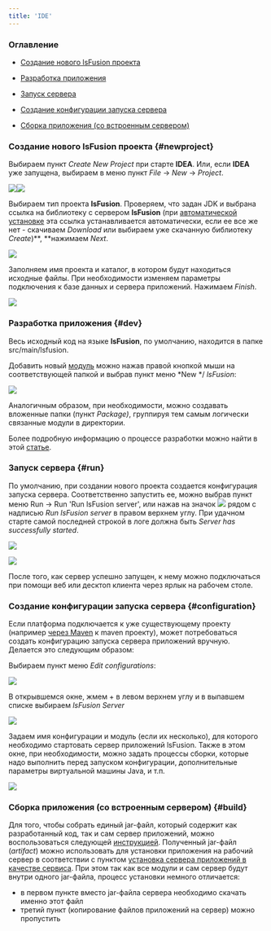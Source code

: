 ```yaml
---
title: 'IDE'
---
```


### Оглавление

-   [Создание нового lsFusion проекта](#newproject)

-   [Разработка приложения](#dev)

-   [Запуск сервера](#run)

-   [Создание конфигурации запуска сервера](#configuration)

-   [Сборка приложения (со встроенным сервером)](#build)

### Создание нового lsFusion проекта {#newproject}

Выбираем пункт *Create New Project* при старте **IDEA**. Или, если **IDEA** уже запущена, выбираем в меню пункт *File* -> *New* -> *Project*.

![](attachments/46367442/65241572.png)![](attachments/46367442/65241575.png)

Выбираем тип проекта **lsFusion**. Проверяем, что задан JDK и выбрана ссылка на библиотеку с сервером **lsFusion** (при [автоматической установке](Development_auto_.md) эта ссылка устанавливается автоматически, если ее все же нет - скачиваем *Download* или выбираем уже скачанную библиотеку *Create*)**, **нажимаем *Next*.

![](attachments/46367442/65241577.png)

Заполняем имя проекта и каталог, в котором будут находиться исходные файлы. При необходимости изменяем параметры подключения к базе данных и сервера приложений. Нажимаем *Finish*.

![](attachments/46367442/65241579.png)

### Разработка приложения {#dev}

Весь исходный код на языке **lsFusion**, по умолчанию, находится в папке src/main/lsfusion.

Добавить новый [модуль](Modules.md) можно нажав правой кнопкой мыши на соответствующей папкой и выбрав пункт меню *New */ *lsFusion*:

![](attachments/46367442/65241581.png)

  

Аналогичным образом, при необходимости, можно создавать вложенные папки (пункт *Package)*, группируя тем самым логически связанные модули в директории.

Более подробную информацию о процессе разработки можно найти в этой [статье](https://habr.com/ru/company/lsfusion/blog/465573/).

### Запуск сервера {#run}

По умолчанию, при создании нового проекта создается конфигурация запуска сервера. Соответственно запустить ее, можно выбрав пункт меню Run -> Run 'Run lsFusion server', или нажав на значок ![](attachments/46367442/46367451.png) рядом с надписью *Run lsFusion server* в правом верхнем углу. При удачном старте самой последней строкой в логе должна быть *Server has successfully started*.

![](attachments/46367442/65241582.png)

![](attachments/46367442/65241583.png)

После того, как сервер успешно запущен, к нему можно подключаться при помощи веб или десктоп клиента через ярлык на рабочем столе.

### Создание конфигурации запуска сервера {#configuration}

Если платформа подключается к уже существующему проекту (например [через Maven](Development_manual_.md#maven) к maven проекту), может потребоваться создать конфигурацию запуска сервера приложений вручную. Делается это следующим образом:

Выбираем пункт меню *Edit configurations*:

![](attachments/46367442/57737363.png)

В открывшемся окне, жмем + в левом верхнем углу и в выпавшем списке выбираем *lsFusion Server*

![](attachments/46367442/57737364.png)

Задаем имя конфигурации и модуль (если их несколько), для которого необходимо стартовать сервер приложений lsFusion. Также в этом окне, при необходимости, можно задать процессы сборки, которые надо выполнить перед запуском конфигурации, дополнительные параметры виртуальной машины Java, и т.п.

![](attachments/46367442/57737376.png)

### Сборка приложения (со встроенным сервером) {#build}

Для того, чтобы собрать единый jar-файл, который содержит как разработанный код, так и сам сервер приложений, можно воспользоваться следующей [инструкцией](https://blog.jetbrains.com/idea/2010/08/quickly-create-jar-artifact/). Полученный jar-файл (*artifact*) можно использовать для установки приложения на рабочий сервер в соответствии с пунктом [установка сервера приложений в качестве сервиса](Execution_manual_.md#appservice). При этом так как все модули и сам сервер будут внутри одного jar-файла, процесс установки немного отличается:

-   в первом пункте вместо jar-файла сервера необходимо скачать именно этот файл
-   третий пункт (копирование файлов приложений на сервер) можно пропустить
